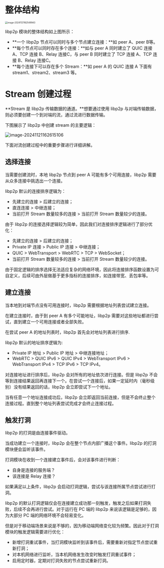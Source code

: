 # 整体结构

<img src="https://pic.try-hard.cn/blog/2024/11/21/20241121-162551.png" alt="image-20241121162549943" style="zoom:50%;" />

libp2p 模块的整体结构如上图所示：

- **一个 libp2p 节点可以同时与多个节点建立连接：**如 peer A、peer B等。
- **每个节点可以同时存在多个连接：**如与 peer A 同时建立了 QUIC 连接 A、TCP 连接 B、Relay 连接C，与 peer B 同时建立了 TCP 连接 A、TCP 连接 B、Relay 连接C。
- **每个连接下可以存在多个 Stream：**如 peer A 的 QUIC 连接 A 下面有 stream1、stream2、stream3 等。



# Stream 创建过程

**Stream 是 libp2p 传输数据的通道。**想要通过使用 libp2p 与对端传输数据，则必须要创建一个到对端的流，通过流进行数据传输。

下图展示了 libp2p 中创建 stream 的主要逻辑：

![image-20241121162615106](https://pic.try-hard.cn/blog/2024/11/21/20241121-162616.png)



下面对流创建过程中的重要步骤进行详细讲解。

## 选择连接

当需要创建流时，本地 libp2p 节点到 peer A 可能有多个可用连接，libp2p 需要从众多连接中挑选出一个连接。

libp2p 默认的连接排序逻辑为：

- 先建立的连接 > 后建立的连接；
- 直连连接 > 中继连接；
- 当前打开 Stream 数量较多的连接 > 当前打开 Stream 数量较少的连接。



由于 libp2p 的连接选择逻辑较为简单，因此我们对连接排序逻辑进行了部分优化：

- 先建立的连接 > 后建立的连接；
- Private IP 连接 > Public IP 连接 > 中继连接；
- QUIC > WebTransport > WebRTC > TCP > WebSocket；
- 当前打开 Stream 数量较多的连接 > 当前打开 Stream 数量较少的连接。



由于固定逻辑的排序选择无法适应复杂的网络环境，因此将连接排序函数设置为可自定义，后续可由外层做基于更多指标的连接排序，如连接带宽、丢包率等。



## 建立连接

当本地到对端节点没有可用连接时，libp2p 需要根据地址列表尝试建立连接。

在建立连接时，由于到 peer A 有多个可能地址，libp2p 需要对这些地址都进行尝试，直到建立一个可用连接或者全部失败。

在尝试 peer A 的地址列表时，libp2p 首先会对地址列表进行排序.

libp2p 默认的地址排序逻辑为:

- Private IP 地址 > Public IP 地址 > 中继连接地址；
- WebRTC > QUIC IPv6 > QUIC IPv4 > WebTransport IPv6 > WebTransport IPv4 > TCP IPv6 > TCP IPv4。



对连接地址进行排序后，libp2p 会对所有的地址依次进行连接。但是 libp2p 不会等到连接结果返回再连接下一个。在尝试一个连接后，如果一定延时内（毫秒级别）没有结果返回的话，libp2p 会立即尝试下一个地址。

当有任意一个地址连接成功后，libp2p 会立即返回当前连接，但是不会终止整个连接过程。直到整个地址列表尝试完成才会终止连接过程。



## 触发打洞

libp2p 的打洞是由连接事件驱动。

当成功建立一个连接时，libp2p 会在整个节点内部广播这个事件。libp2p 的打洞模块便会监听该事件。

打洞模块在收到一个连接建立事件后，会对该事件进行判断：

- 自身是连接的服务端？
- 该连接是 Relay 连接？

如果满足以上条件，libp2p 会启动打洞逻辑，尝试与该连接所属节点尝试进行打洞。

libp2p 的默认打洞逻辑仅会在连接建立成功那一刻触发，触发之后如果打洞失败，后续不会再进行尝试。对于运行在 PC 端的 libp2p 来说该逻辑是足够的，因为大部分 PC 端的网络环境不会轻易变化。

但是对于移动端场景来说是不够的，因为移动端网络变化较为频繁。因此对于打洞模块的触发逻辑需要进行优化：

- 新增打洞重试事件，当打洞模块监听到该事件后，需要重新对指定节点尝试重新打洞；
- 对本机网络进行监听，当本机网络发生改变时触发打洞重试事件；
- 启用定时器，定期对打洞失败的节点尝试重新打洞。